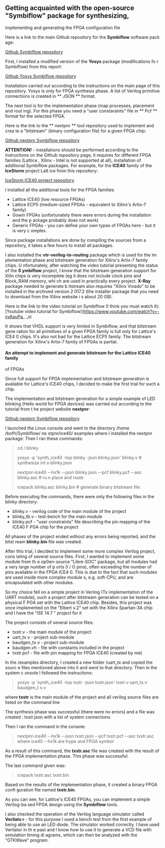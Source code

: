 ## Getting acquainted with the open-source "Symbiflow" package for synthesizing,
 implementing and generating the FPGA configuration file

Here is a link to the main Github repository for the **Symbiflow** software pack
age:

[Github Symbiflow repository](https://github.com/SymbiFlow)

First, I installed a modified version of the **Yosys** package (modifications fo
r Symbiflow) from this report:

[Github Yosys Symbiflow repository](https://github.com/SymbiFlow/yosys)

Installation carried out according to the instructions on the main page of this 
repository. Yosys is only for FPGA synthesis phase. A list of Verilog primitive 
connections is created in ** JSON ** format.

The next tool is for the implementation phase (map processes, placement and rout
ing). For this phase you need a "user constaraints" file in ** Pcf ** format for
 the selected FPGA.

Here is the link to the ** nextpnr ** tool repository used to implement and crea
te a "bitstream" (binary configuration file) for a given FPGA chip:

[Github nextpnr Symbiflow repository](https://github.com/SymbiFlow/nextpnr)

**ATTENTION!** - installations should be performed according to the instructions
 on the Github repository page, it requires for different FPGA families (Lattice
, Xilinx - Intel is not supported at all), installation of additional Symbiflow 
packages. For example, for the **ICE40** family of the **IceStorm** project Latt
ice from this repository:

[IceStorm ICE40 project repository](http://bygone.clairexen.net/icestorm/)

I installed all the additional tools for the FPGA families:

+ Lattice ICE40 (low resource FPGAs)
+ Lattice ECP5 (medium-sized FPGAs - equivalent to Xilinx's Artix-7 family)
+ Gowin FPGAs (unfortunately there were errors during the installation and the p
ackage probably does not work)
+ Generic FPGAs - you can define your own types of FPGAs here - but it is very c
omplex.

Since package installations are done by compiling the sources from a repository,
 it takes a few hours to install all packages.

I also installed the **vtr-verilog-to-routing** package which is used for the im
plementation phase and bitstream generation for Xilinx's Artix-7 family chips. U
nfortunately, after watching the video tutorial presenting the status of the **S
ymbiflow** project, I know that the bitstream generation support for Xilin chips
 is very incomplete (eg it does not include clock pins and Block_RAM memory, whi
ch are used in practically every project. **X-Ray** package needed to generate b
itstream also requires "Xilinx Vivado" to be installed in the archived version 2
017.2 (the installer package that you need to download from the Xilinx website i
s about 20 GB).

Here is the link to the video tutorial on Symbiflow (I think you must watch it):
[Youtube video tutorial for Symbiflow](https://www.youtube.com/watch?v=-xyAauPa_
_s)

It shows that VHDL support is very limited in Symbiflow, and that bitstream gene
ration for all primitives of a given FPGA family is full only for Lattice's ICE4
0 chips. It's also not bad for the Lattice ECP5 family. The bitstream generation
 for Xilinx's Artix-7 family of FPGAs is partial.

#### An attempt to implement and generate bitstream for the Lattice ICE40 family
 of FPGAs

Since full support for FPGA implementation and bitstream generation is available
 for Lattice's ICE40 chips, I decided to make the first trial for such a chip.

The implementation and bitstream generation for a simple example of LED blinking
 (Hello world for FPGA devices) was carried out according to the tutorial from t
he project website **nextpnr**:

[Github nextpnr Symbiflow repository](https://github.com/SymbiFlow/nextpnr)

I launched the Linux console and went to the directory /home /bofh/Symbiflow/ ne
xtpnr/ice40/ examples where I installed the nextpnr package:
Then I ran these commands:

> cd / blinky
>
> yosys -p 'synth_ice40 -top blinky -json blinky.json' blinky.v # synthesize int
o blinky.json
>
> nextpnr-ice40 --hx1k --json blinky.json --pcf blinky.pcf --asc blinky.asc # ru
n place and route
>
> icepack blinky.asc blinky.bin # generate binary bitstream file

Before executing the commands, there were only the following files in the blinky
 directory:
+ blinky.v - verilog code of the main module of the project
+ blinky_tb.v - test-bench for the main module
+ blinky.pcf - "user constraints" file describing the pin mapping of the ICE40 F
PGA chip for the project

All phases of the project ended without any errors being reported, and the bitst
ream **blinky.bin** file was created.

After this trial, I decided to implement some more complex Verilog project, cons
isting of several source files. First, I wanted to implement some module from th
e op0en-source "Libre-SOC" package, but all modules had a very large number of p
orts (I / O pins), often exceeding the number of pins available in the FPGA ICE4
0. This is due to the fact that such modules are used inside more complex module
s, e.g. soft-CPU, and are encapsulated with other modules.

So my choice fell on a simple project in Verilog (Tx implementation of the UART 
module), such a project after bitstream generation can be tested on a physical F
PGA set with the Lattice ICE40 chip. Besides, this project was once implemented 
on the "Elbert v.2" set with the Xilinx Spartan-3A chip and I have the "ISE 14.7
" project for it

The project consists of several source files:
+ txstr.v - the main module of the project
+ uart_tx.v - project sub-module
+ baudgen_tx.v - project sub-module
+ baudgen.vh - file with constants included in the project
+ txstr.pcf - file with pin mapping for FPGA ICE40 (created by me)

In the /examples directory, I created a new folder /uart_tx and copied the sourc
e files mentioned above into it and went to that directory. Then in the system c
onsole I followed the instructions:

> yosys -p 'synth_ice40 -top txstr -json txstr.json' txstr.v uart_tx.v baudgen_t
x.v

 where **txstr** is the main module of the project and all verilog source files 
are listed on the command line

The synthesis phase was successful (there were no errors) and a file was created
: txstr.json with a list of system connections

Then I ran the command in the console:

> nextpnr-ice40 --hx1k --json txstr.json --pcf txstr.pcf --asc txstr.asc
    where ice40 --hx1k are trype and FPGA symbol

As a result of this command, the **txstr.asc** file was created with the result 
of the FPGA implementation phase. This phase was successful.

The last command given was:

> icepack txstr.asc txstr.bin

Based on the results of the implementation phase, it created a binary FPGA confi
guration file named **txstr.bin**.

As you can see, for Lattice's ICE40 FPGAs, you can implement a simple Verilog-ba
sed FPGA design using the **Symbiflow** tools.

I also checked the operation of the Verilog language simulator called **Verilato
r** - for this purpose I used a bench test from the first example of being able 
to use an LED diode. The simulator worked correctly. I have used Verilator in th
e past and I know how to use it to generate a VCD file with simulation timing di
agrams, which can then be analyzed with the "GTKWave" program.

